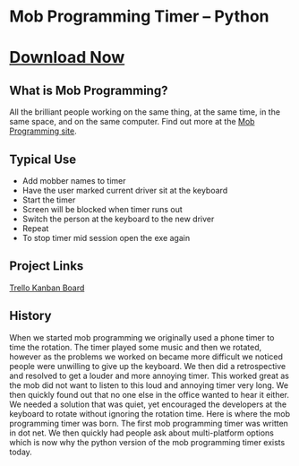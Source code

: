 # Mob Programming Timer – Python
# [Download Now](https://github.com/MobProgramming/MobTimer.Python/releases)
## What is Mob Programming?
All the brilliant people working on the same thing, at the same time, in the same space, and on the same computer. Find out more at the [Mob Programming site]( http://mobprogramming.org/).
## Typical Use
- Add mobber names to timer
- Have the user marked current driver sit at the keyboard
- Start the timer
- Screen will be blocked when timer runs out
- Switch the person at the keyboard to the new driver
- Repeat
- To stop timer mid session open the exe again
## Project Links
[Trello Kanban Board]( https://trello.com/b/THISIB9Q/mob-programming-timer-python)
## History
When we started mob programming we originally used a phone timer to time the rotation. The timer played some music and then we rotated, however as the problems we worked on became more difficult we noticed people were unwilling to give up the keyboard. We then did a retrospective and resolved to get a louder and more annoying timer. This worked great as the mob did not want to listen to this loud and annoying timer very long. We then quickly found out that no one else in the office wanted to hear it either. We needed a solution that was quiet, yet encouraged the developers at the keyboard to rotate without ignoring the rotation time. Here is where the mob programming timer was born. The first mob programming timer was written in dot net. We then quickly had people ask about multi-platform options which is now why the python version of the mob programming timer exists today.


